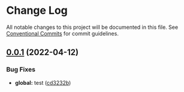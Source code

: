 # Change Log

All notable changes to this project will be documented in this file.
See [Conventional Commits](https://conventionalcommits.org) for commit guidelines.

## [0.0.1](http://192.168.80.129:8888/choikeith/k-components/compare/@keith/tag@0.1.2...@keith/tag@0.0.1) (2022-04-12)


### Bug Fixes

* **global:** test ([cd3232b](http://192.168.80.129:8888/choikeith/k-components/commits/cd3232befa0a3f1e66a59f6cfc9e855244454335))
